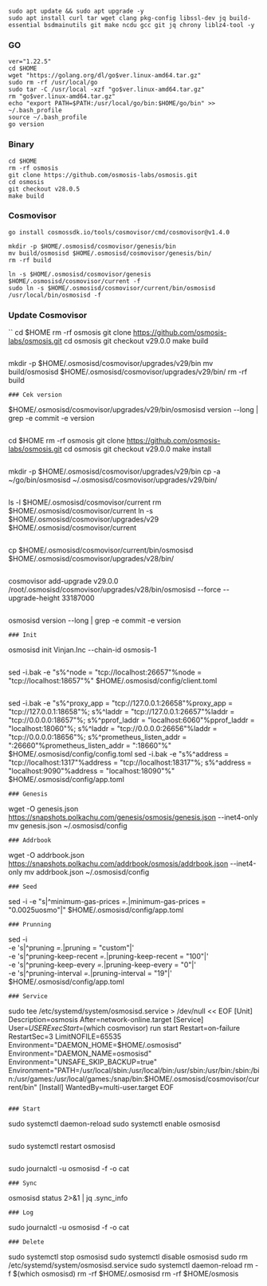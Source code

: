 ###
```
sudo apt update && sudo apt upgrade -y
sudo apt install curl tar wget clang pkg-config libssl-dev jq build-essential bsdmainutils git make ncdu gcc git jq chrony liblz4-tool -y
```
### GO
```
ver="1.22.5"
cd $HOME
wget "https://golang.org/dl/go$ver.linux-amd64.tar.gz"
sudo rm -rf /usr/local/go
sudo tar -C /usr/local -xzf "go$ver.linux-amd64.tar.gz"
rm "go$ver.linux-amd64.tar.gz"
echo "export PATH=$PATH:/usr/local/go/bin:$HOME/go/bin" >> ~/.bash_profile
source ~/.bash_profile
go version
```
### Binary
```
cd $HOME
rm -rf osmosis
git clone https://github.com/osmosis-labs/osmosis.git
cd osmosis
git checkout v28.0.5
make build
```

### Cosmovisor
```
go install cosmossdk.io/tools/cosmovisor/cmd/cosmovisor@v1.4.0
```
```
mkdir -p $HOME/.osmosisd/cosmovisor/genesis/bin
mv build/osmosisd $HOME/.osmosisd/cosmovisor/genesis/bin/
rm -rf build
```
```
ln -s $HOME/.osmosisd/cosmovisor/genesis $HOME/.osmosisd/cosmovisor/current -f
sudo ln -s $HOME/.osmosisd/cosmovisor/current/bin/osmosisd /usr/local/bin/osmosisd -f
```
### Update Cosmovisor
``
cd $HOME
rm -rf osmosis
git clone https://github.com/osmosis-labs/osmosis.git
cd osmosis
git checkout v29.0.0
make build
```
```
mkdir -p $HOME/.osmosisd/cosmovisor/upgrades/v29/bin
mv build/osmosisd $HOME/.osmosisd/cosmovisor/upgrades/v29/bin/
rm -rf build
```
### Cek version
```
$HOME/.osmosisd/cosmovisor/upgrades/v29/bin/osmosisd version --long | grep -e commit -e version
```
```
cd $HOME
rm -rf osmosis
git clone https://github.com/osmosis-labs/osmosis.git
cd osmosis
git checkout v29.0.0
make install
```
```
mkdir -p $HOME/.osmosisd/cosmovisor/upgrades/v29/bin
cp -a ~/go/bin/osmosisd ~/.osmosisd/cosmovisor/upgrades/v29/bin/
```
```
ls -l $HOME/.osmosisd/cosmovisor/current
rm $HOME/.osmosisd/cosmovisor/current
ln -s $HOME/.osmosisd/cosmovisor/upgrades/v29 $HOME/.osmosisd/cosmovisor/current
```
```
cp $HOME/.osmosisd/cosmovisor/current/bin/osmosisd $HOME/.osmosisd/cosmovisor/upgrades/v28/bin/
```
```
cosmovisor add-upgrade v29.0.0 /root/.osmosisd/cosmovisor/upgrades/v28/bin/osmosisd --force --upgrade-height 33187000
```
```
osmosisd version --long | grep -e commit -e version
```
### Init
```
osmosisd init Vinjan.Inc --chain-id osmosis-1
```
```
sed -i.bak -e  "s%^node = \"tcp://localhost:26657\"%node = \"tcp://localhost:18657\"%" $HOME/.osmosisd/config/client.toml
```
```
sed -i.bak -e "s%^proxy_app = \"tcp://127.0.0.1:26658\"%proxy_app = \"tcp://127.0.0.1:18658\"%; s%^laddr = \"tcp://127.0.0.1:26657\"%laddr = \"tcp://0.0.0.0:18657\"%; s%^pprof_laddr = \"localhost:6060\"%pprof_laddr = \"localhost:18060\"%; s%^laddr = \"tcp://0.0.0.0:26656\"%laddr = \"tcp://0.0.0.0:18656\"%; s%^prometheus_listen_addr = \":26660\"%prometheus_listen_addr = \":18660\"%" $HOME/.osmosisd/config/config.toml
sed -i.bak -e "s%^address = \"tcp://localhost:1317\"%address = \"tcp://localhost:18317\"%; s%^address = \"localhost:9090\"%address = \"localhost:18090\"%" $HOME/.osmosisd/config/app.toml
```
### Genesis
```
wget -O genesis.json https://snapshots.polkachu.com/genesis/osmosis/genesis.json --inet4-only
mv genesis.json ~/.osmosisd/config
```
### Addrbook
```
wget -O addrbook.json https://snapshots.polkachu.com/addrbook/osmosis/addrbook.json --inet4-only
mv addrbook.json ~/.osmosisd/config
```
### Seed
```
sed -i -e "s|^minimum-gas-prices *=.*|minimum-gas-prices = \"0.0025uosmo\"|" $HOME/.osmosisd/config/app.toml
```
### Prunning
```
sed -i \
-e 's|^pruning *=.*|pruning = "custom"|' \
-e 's|^pruning-keep-recent *=.*|pruning-keep-recent = "100"|' \
-e 's|^pruning-keep-every *=.*|pruning-keep-every = "0"|' \
-e 's|^pruning-interval *=.*|pruning-interval = "19"|' \
$HOME/.osmosisd/config/app.toml
```
### Service
```
sudo tee /etc/systemd/system/osmosisd.service > /dev/null << EOF
[Unit]
Description=osmosis
After=network-online.target
[Service]
User=$USER
ExecStart=$(which cosmovisor) run start
Restart=on-failure
RestartSec=3
LimitNOFILE=65535
Environment="DAEMON_HOME=$HOME/.osmosisd"
Environment="DAEMON_NAME=osmosisd"
Environment="UNSAFE_SKIP_BACKUP=true"
Environment="PATH=/usr/local/sbin:/usr/local/bin:/usr/sbin:/usr/bin:/sbin:/bin:/usr/games:/usr/local/games:/snap/bin:$HOME/.osmosisd/cosmovisor/current/bin"
[Install]
WantedBy=multi-user.target
EOF
```

### Start
```
sudo systemctl daemon-reload
sudo systemctl enable osmosisd
```
```
sudo systemctl restart osmosisd
```
```
sudo journalctl -u osmosisd -f -o cat
```
### Sync
```
osmosisd status 2>&1 | jq .sync_info
```
### Log
```
sudo journalctl -u osmosisd -f -o cat
```
### Delete
```
sudo systemctl stop osmosisd
sudo systemctl disable osmosisd
sudo rm /etc/systemd/system/osmosisd.service
sudo systemctl daemon-reload
rm -f $(which osmosisd)
rm -rf $HOME/.osmosisd
rm -rf $HOME/osmosis
```
